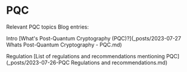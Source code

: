 # PQC 
Relevant PQC topics
Blog entries:  

Intro
[What's Post-Quantum Cryptography (PQC)?](_posts/2023-07-27 Whats Post-Quantum Cryptography - PQC.md)

Regulation
[List of regulations and recommendations mentioning PQC](_posts/2023-07-26-PQC Regulations and recommendations.md)
